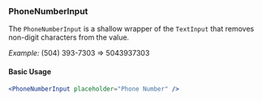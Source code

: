 ### PhoneNumberInput

The `PhoneNumberInput` is a shallow wrapper of the `TextInput` that removes non-digit characters from the value.

*Example:* (504) 393-7303 => 5043937303

#### Basic Usage

```jsx
<PhoneNumberInput placeholder="Phone Number" />
```
